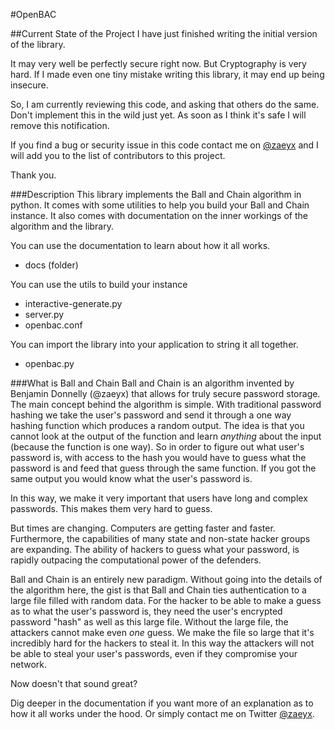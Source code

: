 #OpenBAC

##Current State of the Project
I have just finished writing the initial version of the library.

It may very well be perfectly secure right now.  But Cryptography is very hard.  If I made even one tiny mistake writing this library, it may end up being insecure.

So, I am currently reviewing this code, and asking that others do the same.  Don't implement this in the wild just yet.  As soon as I think it's safe I will remove this notification.

If you find a bug or security issue in this code contact me on [@zaeyx](https://twitter.com/zaeyx) and I will add you to the list of contributors to this project.  

Thank you.


###Description
This library implements the Ball and Chain algorithm in python.  It comes with some utilities to help you build your Ball and Chain instance.  It also comes with documentation on the inner workings of the algorithm and the library.

You can use the documentation to learn about how it all works.

* docs (folder)

You can use the utils to build your instance

* interactive-generate.py
* server.py
* openbac.conf

You can import the library into your application to string it all together.

* openbac.py


###What is Ball and Chain
Ball and Chain is an algorithm invented by Benjamin Donnelly (@zaeyx) that allows for truly secure password storage.  The main concept behind the algorithm is simple.  With traditional password hashing we take the user's password and send it through a one way hashing function which produces a random output.  The idea is that you cannot look at the output of the function and learn *anything* about the input \(because the function is one way\).  So in order to figure out what user's password is, with access to the hash you would have to guess what the password is and feed that guess through the same function.  If you got the same output you would know what the user's password is.

In this way, we make it very important that users have long and complex passwords.  This makes them very hard to guess.

But times are changing.  Computers are getting faster and faster.  Furthermore, the capabilities of many state and non-state hacker groups are expanding.  The ability of hackers to guess what your password, is rapidly outpacing the computational power of the defenders.

Ball and Chain is an entirely new paradigm.  Without going into the details of the algorithm here, the gist is that Ball and Chain ties authentication to a large file filled with random data.  For the hacker to be able to make a guess as to what the user's password is, they need the user's encrypted password "hash" as well as this large file.  Without the large file, the attackers cannot make even *one* guess.  We make the file so large that it's incredibly hard for the hackers to steal it.  In this way the attackers will not be able to steal your user's passwords, even if they compromise your network.

Now doesn't that sound great?

Dig deeper in the documentation if you want more of an explanation as to how it all works under the hood.  Or simply contact me on Twitter [@zaeyx](https://twitter.com/zaeyx).


